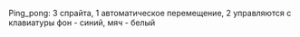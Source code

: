 Ping_pong:
3 спрайта, 1 автоматическое перемещение, 2 управляются с клавиатуры
фон - синий, мяч - белый
